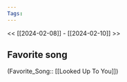 ```yaml
---
Tags: 
---
```

 << [[2024-02-08]] - [[2024-02-10]] >> 
## Favorite song
(Favorite_Song:: [[Looked Up To You]])
